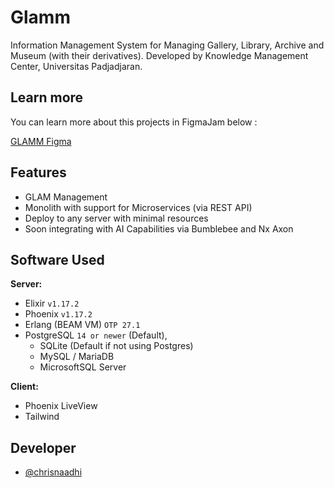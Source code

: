 # Glamm

Information Management System for Managing Gallery, Library, Archive and Museum (with their derivatives). Developed by Knowledge Management Center, Universitas Padjadjaran.

## Learn more

You can learn more about this projects in FigmaJam below :

[GLAMM Figma](https://www.figma.com/design/FuNcXont7UtMQ911ciWnfS/Kandaglam)

## Features

- GLAM Management
- Monolith with support for Microservices (via REST API)
- Deploy to any server with minimal resources
- Soon integrating with AI Capabilities via Bumblebee and Nx Axon

## Software Used

**Server:**

- Elixir `v1.17.2`
- Phoenix `v1.17.2`
- Erlang (BEAM VM) `OTP 27.1`
- PostgreSQL `14 or newer` (Default),
  - SQLite (Default if not using Postgres)
  - MySQL / MariaDB
  - MicrosoftSQL Server

**Client:**

- Phoenix LiveView
- Tailwind

## Developer

- [@chrisnaadhi](https://www.github.com/chrisnaadhi)
